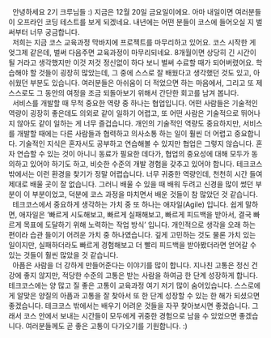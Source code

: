  
&nbsp;&nbsp;안녕하세요 2기 크루님들 :) 지금은 12월 20일 금요일이에요. 아마 내일이면 여러분들이 오프라인 코딩 테스트를 보게 되겠네요. 내년에는 어떤 분들이 코스에 들어오실 지 벌써부터 너무 궁금합니다.  
&nbsp;&nbsp;저희는 지금 코스 교육과정 막바지에 프로젝트를 마무리하고 있어요. 코스 시작한 게 엊그제 같은데, 벌써 다음주면 교육과정이 마무리되네요. 8개월이면 상당히 긴 시간이 될 거라고 생각했지만 이것 저것 정신없이 하다 보니 벌써 수료할 때가 되어버렸어요. 학습해야 할 것들이 굉장히 많았는데, 그 중에 스스로 잘 배웠다고 생각했던 것도 있고, 아쉬웠던 부분도 있습니다. 여러분들은 아쉬움이 더 적었으면 하는 마음에서, 그리고 또 제 스스로도 그 동안의 여정을 조금 되돌아보기 위해서 간단한 회고를 남겨 봅니다.  
&nbsp;&nbsp;서비스를 개발할 때 무척 중요한 역량 중 하나는 협업입니다. 어떤 사람들은 기술적인 역량이 굉장히 좋은데도 의외로 같이 일하기 어렵고, 또 어떤 사람은 기술적으로 뛰어나지 않아도 같이 일하는 게 너무 즐겁습니다. 개인의 기술적인 역량도 중요하지만, 서비스를 개발할 때에는 다른 사람들과 협력하고 의사소통 하는 일이 훨씬 더 어렵고 중요합니다. 기술적인 지식은 혼자서도 공부하고 연습해볼 수 있지만 협업은 그렇지 않습니다. 혼자 연습할 수 있는 것이 아니니 동료가 필요한 데다가, 협업의 중요성에 대해 모두가 동의하고 있어야 하기도 하고, 비슷한 수준의 개발 경험을 갖추고 있어야 합니다. 테크코스 밖에서는 이런 환경을 찾기가 정말 어렵습니다. 너무 귀중한 역량인데, 천천히 시간 들여 제대로 배울 곳이 잘 없습니다. 그러니 배울 수 있을 때 배워 두려고 신경을 많이 썼던 부분이 이 부분이었고, 덕분에 코스 과정을 마치면서 배운 것들이 참 많았던 것 같습니다.  
&nbsp;&nbsp;테크코스에서 중요하게 생각하는 가치 중 또 하나는 애자일(Agile) 입니다. 쉽게 말하면, 애자일은 ‘빠르게 시도해보고, 빠르게 실패해보고, 빠르게 피드백을 받아서, 결국 빠르게 목표에 도달하기 위해 노력하는 작업 방식’ 입니다. 개인적으로 생각을 오래 하는 편이라 습관 들이기 어려운 가치 중 하나였습니다. 깊게 고민하는 것도 물론 가치 있는 일이지만, 실패하더라도 빠르게 경험해보고 더 빨리 피드백을 받아봤더라면 얻어갈 수 있는 것들이 훨씬 많았을 것 같습니다.  
&nbsp;&nbsp;아픔은 사람을 더 강하게 만들어준다는 이야기를 많이 합니다. 지나친 고통은 정신 건강에 좋지 않지만, 적당한 수준의 고통은 받는 사람을 하여금 한 단계 성장하게 합니다. 테크코스에는 양 많고 질 좋은 고통이 교육과정 여기 저기 많이 숨어있습니다. 스스로에게 알맞은 양질의 아픔과 고통을 잘 찾아서 또 한 단계 성장할 수 있는 한 해가 되셨으면 좋겠습니다. 테크코스 밖에서는 배우기 어려운 것들을 자꾸 찾아보시면 좋겠습니다. 그래서 코스 안에서 보내는 시간들이 모두에게 귀중한 경험으로 남을 수 있었으면 좋겠습니다. 여러분들께도 곧 좋은 고통이 다가오기를 기원합니다. :)  
